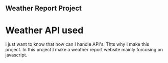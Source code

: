 ## Weather Report Project
# Weather API used
I just want to know that how can I handle API's.
Thts why I make this project.
In this project I make a weather report website mainly forcusing on javascript.